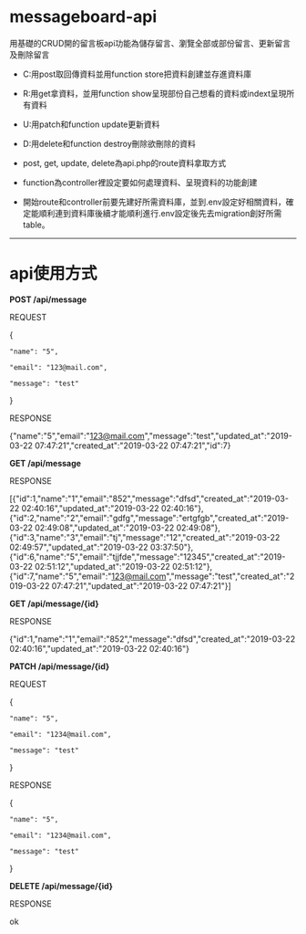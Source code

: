 # messageboard-api
用基礎的CRUD開的留言板api功能為儲存留言、瀏覽全部或部份留言、更新留言及刪除留言
- C:用post取回傳資料並用function store把資料創建並存進資料庫
- R:用get拿資料，並用function show呈現部份自己想看的資料或indext呈現所有資料
- U:用patch和function update更新資料
- D:用delete和function destroy刪除欲刪除的資料

- post, get, update, delete為api.php的route資料拿取方式
- function為controller裡設定要如何處理資料、呈現資料的功能創建
- 開始route和controller前要先建好所需資料庫，並到.env設定好相關資料，確定能順利連到資料庫後續才能順利進行.env設定後先去migration創好所需table。

---

# api使用方式

**POST /api/message**

 REQUEST
 
 {
 
	"name": "5",
    
	"email": "123@mail.com",
    
	"message": "test"
	
}


RESPONSE

{"name":"5","email":"123@mail.com","message":"test","updated_at":"2019-03-22 07:47:21","created_at":"2019-03-22 07:47:21","id":7}

**GET  /api/message**

RESPONSE

[{"id":1,"name":"1","email":"852","message":"dfsd","created_at":"2019-03-22 02:40:16","updated_at":"2019-03-22 02:40:16"},{"id":2,"name":"2","email":"gdfg","message":"ertgfgb","created_at":"2019-03-22 02:49:08","updated_at":"2019-03-22 02:49:08"},{"id":3,"name":"3","email":"tj","message":"12","created_at":"2019-03-22 02:49:57","updated_at":"2019-03-22 03:37:50"},{"id":6,"name":"5","email":"tjjfde","message":"12345","created_at":"2019-03-22 02:51:12","updated_at":"2019-03-22 02:51:12"},{"id":7,"name":"5","email":"123@mail.com","message":"test","created_at":"2019-03-22 07:47:21","updated_at":"2019-03-22 07:47:21"}]

**GET  /api/message/{id}**

RESPONSE

{"id":1,"name":"1","email":"852","message":"dfsd","created_at":"2019-03-22 02:40:16","updated_at":"2019-03-22 02:40:16"}


**PATCH  /api/message/{id}**


REQUEST

 {
 
	"name": "5",
    
	"email": "1234@mail.com",
    
	"message": "test"
	
}

RESPONSE

 {
 
	"name": "5",
    
	"email": "1234@mail.com",
    
	"message": "test"
	
}


**DELETE /api/message/{id}**

RESPONSE

ok
